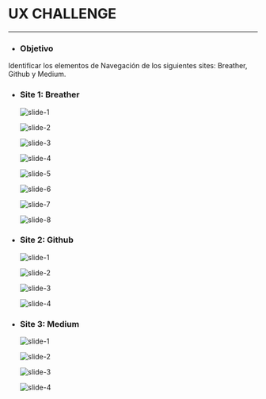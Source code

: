 # **UX CHALLENGE**
-----

- ### **Objetivo**

Identificar los elementos de Navegación de los siguientes sites: Breather, Github y Medium.

- ### **Site 1: Breather**

    ![slide-1](assets/images/b1.png)

    ![slide-2](assets/images/b2.png)

    ![slide-3](assets/images/b3.png)

    ![slide-4](assets/images/b4.png)

    ![slide-5](assets/images/b5.png)

    ![slide-6](assets/images/b6.png)

    ![slide-7](assets/images/b7.png)

    ![slide-8](assets/images/b8.png)

- ### **Site 2: Github**

    ![slide-1](assets/images/g1.png)

    
    ![slide-2](assets/images/g2.png)

    
    ![slide-3](assets/images/g3.png)

    
    ![slide-4](assets/images/g4.png)

- ### **Site 3: Medium**

    ![slide-1](assets/images/m1.png)

    ![slide-2](assets/images/m2.png)

    ![slide-3](assets/images/m3.png)

    ![slide-4](assets/images/m4.png)







